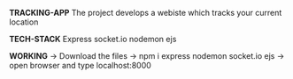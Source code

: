 **TRACKING-APP**
The project develops a webiste which tracks your current location

**TECH-STACK**
Express
socket.io
nodemon
ejs

**WORKING**
-> Download the files
-> npm i express nodemon socket.io ejs
-> open browser and type localhost:8000

